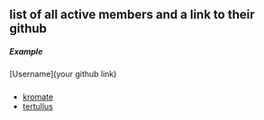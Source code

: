 ## list of all active members and a link to their github

##### Example
[Username](your github link)

#####

- [kromate](https://github.com/kromate)
- [tertullus](https://github.com/tertullus)